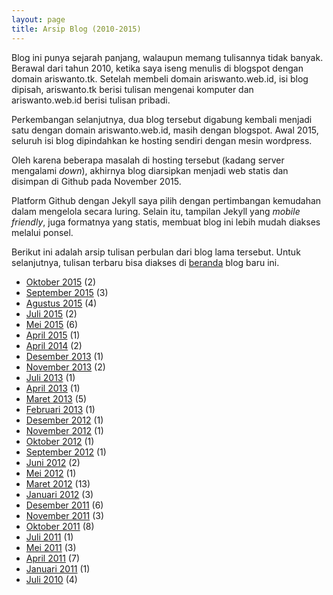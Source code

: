 ```yaml
---
layout: page
title: Arsip Blog (2010-2015)
---
```

Blog ini punya sejarah panjang, walaupun memang tulisannya tidak banyak. Berawal dari tahun 2010, ketika saya iseng menulis di blogspot dengan domain ariswanto.tk. Setelah membeli domain ariswanto.web.id, isi blog dipisah, ariswanto.tk berisi tulisan mengenai komputer dan ariswanto.web.id berisi tulisan pribadi.

Perkembangan selanjutnya, dua blog tersebut digabung kembali menjadi satu dengan domain ariswanto.web.id, masih dengan blogspot. Awal 2015, seluruh isi blog dipindahkan ke hosting sendiri dengan mesin wordpress.

Oleh karena beberapa masalah di hosting tersebut (kadang server mengalami <em>down</em>), akhirnya blog diarsipkan menjadi web statis dan disimpan di Github pada November 2015.

Platform Github dengan Jekyll saya pilih dengan pertimbangan kemudahan dalam mengelola secara luring. Selain itu, tampilan Jekyll yang <em>mobile friendly</em>, juga formatnya yang statis, membuat blog ini lebih mudah diakses melalui ponsel.

Berikut ini adalah arsip tulisan perbulan dari blog lama tersebut. Untuk selanjutnya, tulisan terbaru bisa diakses di [beranda](http://www.ariswanto.web.id) blog baru ini.
  <ul>
              <li><a href="index-22.html">Oktober 2015</a>&nbsp;(2)</li>
              <li><a href="index-23.html">September 2015</a>&nbsp;(3)</li>
              <li><a href="index-24.html">Agustus 2015</a>&nbsp;(4)</li>
              <li><a href="index-25.html">Juli 2015</a>&nbsp;(2)</li>
              <li><a href="index-26.html">Mei 2015</a>&nbsp;(6)</li>
              <li><a href="index-27.html">April 2015</a>&nbsp;(1)</li>
              <li><a href="index-28.html">April 2014</a>&nbsp;(2)</li>
              <li><a href="index-29.html">Desember 2013</a>&nbsp;(1)</li>
              <li><a href="index-30.html">November 2013</a>&nbsp;(2)</li>
              <li><a href="index-31.html">Juli 2013</a>&nbsp;(1)</li>
              <li><a href="index-32.html">April 2013</a>&nbsp;(1)</li>
              <li><a href="index-33.html">Maret 2013</a>&nbsp;(5)</li>
              <li><a href="index-34.html">Februari 2013</a>&nbsp;(1)</li>
              <li><a href="index-35.html">Desember 2012</a>&nbsp;(1)</li>
              <li><a href="index-36.html">November 2012</a>&nbsp;(1)</li>
              <li><a href="index-37.html">Oktober 2012</a>&nbsp;(1)</li>
              <li><a href="index-38.html">September 2012</a>&nbsp;(1)</li>
              <li><a href="index-39.html">Juni 2012</a>&nbsp;(2)</li>
              <li><a href="index-40.html">Mei 2012</a>&nbsp;(1)</li>
              <li><a href="index-41.html">Maret 2012</a>&nbsp;(13)</li>
              <li><a href="index-42.html">Januari 2012</a>&nbsp;(3)</li>
              <li><a href="index-43.html">Desember 2011</a>&nbsp;(6)</li>
              <li><a href="index-44.html">November 2011</a>&nbsp;(3)</li>
              <li><a href="index-45.html">Oktober 2011</a>&nbsp;(8)</li>
              <li><a href="index-46.html">Juli 2011</a>&nbsp;(1)</li>
              <li><a href="index-47.html">Mei 2011</a>&nbsp;(3)</li>
              <li><a href="index-48.html">April 2011</a>&nbsp;(7)</li>
              <li><a href="index-49.html">Januari 2011</a>&nbsp;(1)</li>
              <li><a href="index-50.html">Juli 2010</a>&nbsp;(4)</li>
            </ul>
